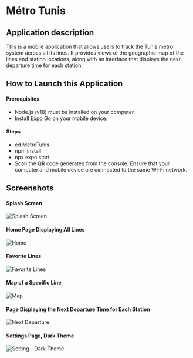 
# Métro Tunis


## Application description  
This is a mobile application that allows users to track the Tunis metro system across all its lines. It provides views of the geographic map of the lines and station locations, along with an interface that displays the next departure time for each station.

## How to Launch this Application

#### Prerequisites
- Node.js (v18) must be installed on your computer.
- Install Expo Go on your mobile device.
#### Steps
- cd MetroTunis
- npm install
- npx expo start
- Scan the QR code generated from the console. Ensure that your computer and mobile device are connected to the same Wi-Fi network.

## Screenshots 

#### Splash Screen
![Splash Screen](https://github.com/manarhedhli/MetroTunis/blob/master/assets/screenshots/SplashScreen.jpg)
#### Home Page Displaying All Lines
![Home](https://github.com/manarhedhli/MetroTunis/blob/master/assets/screenshots/Home.jpg)
#### Favorite Lines
![Favorite Lines](https://github.com/manarhedhli/MetroTunis/blob/master/assets/screenshots/Favorite.jpg)
#### Map of a Specific Line
![Map](https://github.com/manarhedhli/MetroTunis/blob/master/assets/screenshots/Map.jpg)
#### Page Displaying the Next Departure Time for Each Station
![Next Departure](https://github.com/manarhedhli/MetroTunis/blob/master/assets/screenshots/NextDeparture.jpg)
#### Settings Page, Dark Theme
![Setting - Dark Theme](https://github.com/manarhedhli/MetroTunis/blob/master/assets/screenshots/DarkTheme.jpg)
